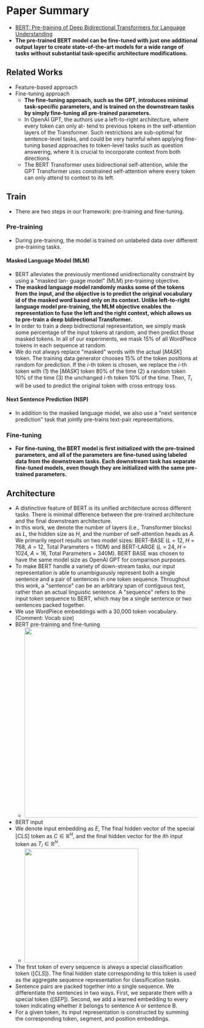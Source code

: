 # Paper Summary
- [BERT: Pre-training of Deep Bidirectional Transformers for Language Understanding](https://arxiv.org/pdf/1810.04805.pdf)
- **The pre-trained BERT model can be fine-tuned with just one additional output layer to create state-of-the-art models for a wide range of tasks without substantial task-specific architecture modifications.**
## Related Works
- Feature-based approach
- Fine-tuning approach
  - **The fine-tuning approach, such as the GPT, introduces minimal task-specific parameters, and is trained on the downstream tasks by simply fine-tuning all pre-trained parameters.**
  - In OpenAI GPT, the authors use a left-to-right architecture, where every token can only at- tend to previous tokens in the self-attention layers of the Transformer. Such restrictions are sub-optimal for sentence-level tasks, and could be very harmful when applying fine-tuning based approaches to token-level tasks such as question answering, where it is crucial to incorporate context from both directions.
  - The BERT Transformer uses bidirectional self-attention, while the GPT Transformer uses constrained self-attention where every token can only attend to context to its left.
## Train
- There are two steps in our framework: pre-training and fine-tuning.
### Pre-training
- During pre-training, the model is trained on unlabeled data over different pre-training tasks.
#### Masked Language Model (MLM)
- BERT alleviates the previously mentioned unidirectionality constraint by using a "masked lan- guage model" (MLM) pre-training objective.
- **The masked language model randomly masks some of the tokens from the input, and the objective is to predict the original vocabulary id of the masked word based only on its context. Unlike left-to-right language model pre-training, the MLM objective enables the representation to fuse the left and the right context, which allows us to pre-train a deep bidirectional Transformer.**
- In order to train a deep bidirectional representation, we simply mask some percentage of the input tokens at random, and then predict those masked tokens. In all of our experiments, we mask 15% of all WordPiece tokens in each sequence at random.
- We do not always replace "masked" words with the actual $[MASK]$ token. The training data generator chooses 15% of the token positions at random for prediction. If the $i$-th token is chosen, we replace the $i$-th token with (1) the $[MASK]$ token 80% of the time (2) a random token 10% of the time (3) the unchanged $i$-th token 10% of the time. Then, $T_{i}$ will be used to predict the original token with cross entropy loss.
#### Next Sentence Prediction (NSP)
- In addition to the masked language model, we also use a "next sentence prediction" task that jointly pre-trains text-pair representations.
### Fine-tuning
- **For fine-tuning, the BERT model is first initialized with the pre-trained parameters, and all of the parameters are fine-tuned using labeled data from the downstream tasks. Each downstream task has separate fine-tuned models, even though they are initialized with the same pre-trained parameters.**
## Architecture
- A distinctive feature of BERT is its unified architecture across different tasks. There is minimal difference between the pre-trained architecture and the final downstream architecture.
- In this work, we denote the number of layers (i.e., Transformer blocks) as $L$, the hidden size as $H$, and the number of self-attention heads as $A$. We primarily report results on two model sizes: BERT-BASE ($L$ = 12, $H$ = 768, $A$ = 12, Total Parameters = 110M) and BERT-LARGE ($L$ = 24, $H$ = 1024, $A$ = 16, Total Parameters = 340M). BERT BASE was chosen to have the same model size as OpenAI GPT for comparison purposes.
- To make BERT handle a variety of down-stream tasks, our input representation is able to unambiguously represent both a single sentence and a pair of sentences in one token sequence. Throughout this work, a "sentence" can be an arbitrary span of contiguous text, rather than an actual linguistic sentence. A "sequence" refers to the input token sequence to BERT, which may be a single sentence or two sentences packed together.
- We use WordPiece embeddings with a 30,000 token vocabulary. (Comment: Vocab size)
- BERT pre-training and fine-tuning
  - <img src="https://production-media.paperswithcode.com/methods/new_BERT_Overall.jpg" width="500">
- BERT input
- We denote input embedding as $E$, The final hidden vector of the special $[CLS]$ token as $C \in \mathbb{R}^{H}$, and the final hidden vector for the $i$th input token as $T_{i} \in \mathbb{R}^{H}$.
  - <img src="https://lh3.googleusercontent.com/stK9CWIWiSuF_aq75q7_6wUqyqfePKzeLxqVet9IVNqrcyJqqg9hXkhuFXBXXbIjaGY15gSF9Yr7kyjceVXs5HbDMpmkhet49fhbtLsm9-4E4iCYckzGTsYSxOqRaVGNTkkhWykg" width="300">
- The first token of every sequence is always a special classification token ($[CLS]$). The final hidden state corresponding to this token is used as the aggregate sequence representation for classification tasks.
- Sentence pairs are packed together into a single sequence. We differentiate the sentences in two ways. First, we separate them with a special token ($[SEP]$). Second, we add a learned embedding to every token indicating whether it belongs to sentence A or sentence B.
- For a given token, its input representation is constructed by summing the corresponding token, segment, and position embeddings.